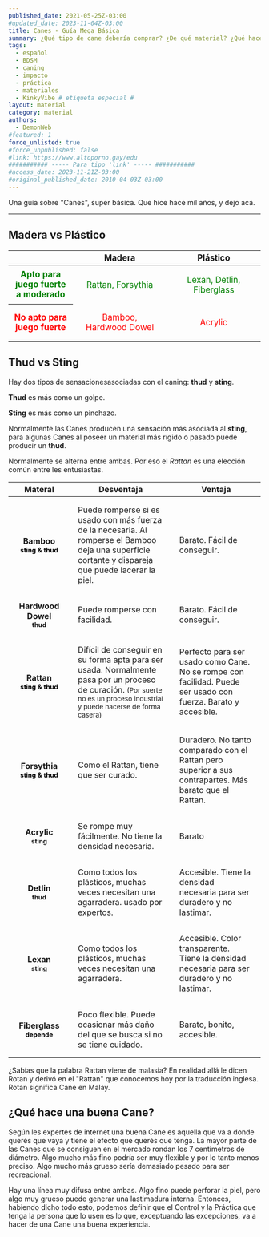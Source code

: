 ```yaml
---
published_date: 2021-05-25Z-03:00
#updated_date: 2023-11-04Z-03:00
title: Canes - Guía Mega Básica
summary: ¿Qué tipo de cane debería comprar? ¿De qué material? ¿Qué hace a una buena cane?
tags:
  - español
  - BDSM
  - caning
  - impacto
  - práctica
  - materiales
  - KinkyVibe # etiqueta especial #
layout: material
category: material
authors:
  - DemonWeb
#featured: 1
force_unlisted: true
#force_unpublished: false
#link: https://www.altoporno.gay/edu
########### ----- Para tipo 'link' ----- ###########
#access_date: 2023-11-21Z-03:00
#original_published_date: 2010-04-03Z-03:00
---
```


Una guía sobre "Canes", super básica. Que hice hace mil años, y dejo acá.

---

## Madera vs Plástico

<table class="materiales">
    <thead>
        <tr>
            <th> </th>
            <th>Madera</th>
            <th>Plástico</th>
        </tr>
    </thead>
    <tbody>
        <tr class="good">
            <th>Apto para juego fuerte a moderado</th>
            <td>Rattan, Forsythia</td>
            <td>Lexan, Detlin, Fiberglass</td>
        </tr>
        <tr class="bad">
            <th>No apto para juego fuerte</th>
            <td>Bamboo, Hardwood Dowel</td>
            <td>Acrylic</td>
        </tr>
    </tbody>    
</table>

<!-- y el metal?? -->

## Thud vs Sting

Hay dos tipos de sensacionesasociadas con el caning: <strong class="thud">thud</strong> y <strong class="sting">sting</strong>.

**Thud** es más como un golpe.

<p><strong class="sting">Sting</strong> es más como un pinchazo.</p>

Normalmente las Canes producen una sensación más asociada al <strong class="sting">sting</strong>, para algunas Canes al poseer un material más rígido o pasado puede producir un <strong class="thud">thud</strong>.

Normalmente se alterna entre ambas. Por eso el _Rattan_ es una elección común entre les entusiastas.

| Materal                                                             | Desventaja                                                                                                                                                                                 | Ventaja                                                                                                       |
| ------------------------------------------------------------------- | ------------------------------------------------------------------------------------------------------------------------------------------------------------------------------------------ | ------------------------------------------------------------------------------------------------------------- |
| Bamboo<br/><span class="tipo both">sting&nbsp;&&nbsp;thud</span>    | Puede romperse si es usado con más fuerza de la necesaria. Al romperse el Bamboo deja una superficie cortante y dispareja que puede lacerar la piel.                                       | Barato. Fácil de conseguir.                                                                                   |
| Hardwood Dowel<br/><span class="tipo thud">thud</span>              | Puede romperse con facilidad.                                                                                                                                                              | Barato. Fácil de conseguir.                                                                                   |
| Rattan<br/><span class="tipo both">sting&nbsp;&&nbsp;thud</span>    | Difícil de conseguir en su forma apta para ser usada. Normalmente pasa por un proceso de curación. <small>(Por suerte no es un proceso industrial y puede hacerse de forma casera)</small> | Perfecto para ser usado como Cane. No se rompe con facilidad. Puede ser usado con fuerza. Barato y accesible. |
| Forsythia<br/><span class="tipo both">sting&nbsp;&&nbsp;thud</span> | Como el Rattan, tiene que ser curado.                                                                                                                                                      | Duradero. No tanto comparado con el Rattan pero superior a sus contrapartes. Más barato que el Rattan.        |
| Acrylic<br/><span class="tipo sting">sting</span>                   | Se rompe muy fácilmente. No tiene la densidad necesaria.                                                                                                                                   | Barato                                                                                                        |
| Detlin<br/><span class="tipo thud">thud</span>                      | Como todos los plásticos, muchas veces necesitan una agarradera. usado por expertos.                                                                                                       | Accesible. Tiene la densidad necesaria para ser duradero y no lastimar.                                       |
| Lexan<br/><span class="tipo sting">sting</span>                     | Como todos los plásticos, muchas veces necesitan una agarradera.                                                                                                                           | Accesible. Color transparente. Tiene la densidad necesaria para ser duradero y no lastimar.                   |
| Fiberglass<br/><span class="tipo both">depende</span>               | Poco flexible. Puede ocasionar más daño del que se busca si no se tiene cuidado.                                                                                                           | Barato, bonito, accesible.                                                                                    |

<aside>¿Sabías que la palabra Rattan viene de malasia? En realidad allá le dicen Rotan y derivó en el "Rattan" que conocemos hoy por la traducción inglesa. Rotan significa Cane en Malay.</aside>

## ¿Qué hace una buena Cane?

Según les expertes de internet una buena Cane es aquella que va a donde querés que vaya y tiene el efecto que querés que tenga. La mayor parte de las Canes que se consiguen en el mercado rondan los 7 centímetros de diámetro. Algo mucho más fino podría ser muy flexible y por lo tanto menos preciso. Algo mucho más grueso sería demasiado pesado para ser recreacional.

Hay una línea muy difusa entre ambas. Algo fino puede perforar la piel, pero algo muy grueso puede generar una lastimadura interna. Entonces, habiendo dicho todo esto, podemos definir que el Control y la Práctica que tenga la persona que lo usen es lo que, exceptuando las excepciones, va a hacer de una Cane una buena experiencia.

<style>
    .tipo {
        --pill-color: black;
        background-color: color-mix(srgb, var(--pill-color) 100%, #eee);
        color: var(--pill-color);
        padding: .2em .5em;
        border-radius: 1em;
        font-size: .8em;
    }
    .tipo.sting {
        --pill-color: var(--1);
    }
    .tipo.thud {
        --pill-color: var(--2);
    }
    .tipo.both {
        --pill-color: black;
    }
    .sting {
        color: var(--1);
    }
    .thud {
        color: var(--2);
    }
   table.materiales tbody th {
        max-width: 7em;
        padding: .5em;
    }
    table.materiales {
        margin-inline: auto;
        font-size: 1.2em;
    }
    table.materiales td {
        text-align: center;
        padding: 1em;
        max-width: 10em;
    }
    table.materiales .good {
        color: green;
    }
    table.materiales .bad {
        color: red;
    }
    td {
        padding: 1em;
    }
    td:first-child {
        text-align: center;
        font-weight: bold;
    }
</style>
